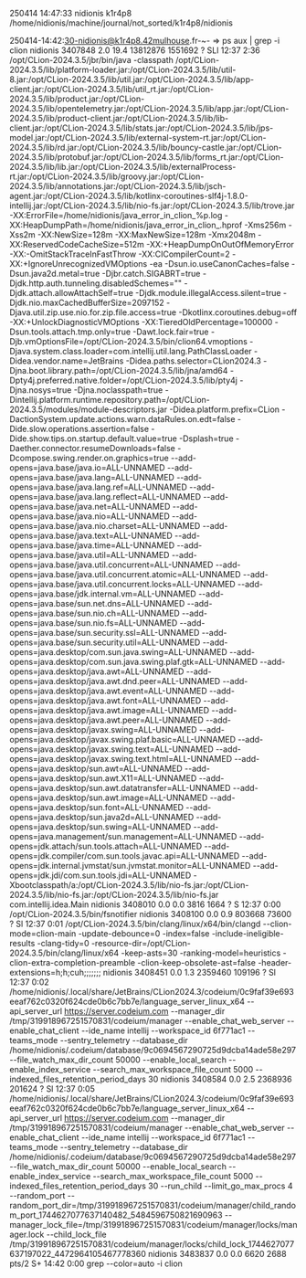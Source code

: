250414
14:47:33
nidionis
k1r4p8
/home/nidionis/machine/journal/not_sorted/k1r4p8/nidionis

250414-14:42:30-nidionis@k1r4p8.42mulhouse.fr-~-
=> ps aux | grep -i clion
nidionis 3407848  2.0 19.4 13812876 1551692 ?    SLl  12:37   2:36 /opt/CLion-2024.3.5/jbr/bin/java -classpath /opt/CLion-2024.3.5/lib/platform-loader.jar:/opt/CLion-2024.3.5/lib/util-8.jar:/opt/CLion-2024.3.5/lib/util.jar:/opt/CLion-2024.3.5/lib/app-client.jar:/opt/CLion-2024.3.5/lib/util_rt.jar:/opt/CLion-2024.3.5/lib/product.jar:/opt/CLion-2024.3.5/lib/opentelemetry.jar:/opt/CLion-2024.3.5/lib/app.jar:/opt/CLion-2024.3.5/lib/product-client.jar:/opt/CLion-2024.3.5/lib/lib-client.jar:/opt/CLion-2024.3.5/lib/stats.jar:/opt/CLion-2024.3.5/lib/jps-model.jar:/opt/CLion-2024.3.5/lib/external-system-rt.jar:/opt/CLion-2024.3.5/lib/rd.jar:/opt/CLion-2024.3.5/lib/bouncy-castle.jar:/opt/CLion-2024.3.5/lib/protobuf.jar:/opt/CLion-2024.3.5/lib/forms_rt.jar:/opt/CLion-2024.3.5/lib/lib.jar:/opt/CLion-2024.3.5/lib/externalProcess-rt.jar:/opt/CLion-2024.3.5/lib/groovy.jar:/opt/CLion-2024.3.5/lib/annotations.jar:/opt/CLion-2024.3.5/lib/jsch-agent.jar:/opt/CLion-2024.3.5/lib/kotlinx-coroutines-slf4j-1.8.0-intellij.jar:/opt/CLion-2024.3.5/lib/nio-fs.jar:/opt/CLion-2024.3.5/lib/trove.jar -XX:ErrorFile=/home/nidionis/java_error_in_clion_%p.log -XX:HeapDumpPath=/home/nidionis/java_error_in_clion_.hprof -Xms256m -Xss2m -XX:NewSize=128m -XX:MaxNewSize=128m -Xmx2048m -XX:ReservedCodeCacheSize=512m -XX:+HeapDumpOnOutOfMemoryError -XX:-OmitStackTraceInFastThrow -XX:CICompilerCount=2 -XX:+IgnoreUnrecognizedVMOptions -ea -Dsun.io.useCanonCaches=false -Dsun.java2d.metal=true -Djbr.catch.SIGABRT=true -Djdk.http.auth.tunneling.disabledSchemes="" -Djdk.attach.allowAttachSelf=true -Djdk.module.illegalAccess.silent=true -Djdk.nio.maxCachedBufferSize=2097152 -Djava.util.zip.use.nio.for.zip.file.access=true -Dkotlinx.coroutines.debug=off -XX:+UnlockDiagnosticVMOptions -XX:TieredOldPercentage=100000 -Dsun.tools.attach.tmp.only=true -Dawt.lock.fair=true -Djb.vmOptionsFile=/opt/CLion-2024.3.5/bin/clion64.vmoptions -Djava.system.class.loader=com.intellij.util.lang.PathClassLoader -Didea.vendor.name=JetBrains -Didea.paths.selector=CLion2024.3 -Djna.boot.library.path=/opt/CLion-2024.3.5/lib/jna/amd64 -Dpty4j.preferred.native.folder=/opt/CLion-2024.3.5/lib/pty4j -Djna.nosys=true -Djna.noclasspath=true -Dintellij.platform.runtime.repository.path=/opt/CLion-2024.3.5/modules/module-descriptors.jar -Didea.platform.prefix=CLion -DactionSystem.update.actions.warn.dataRules.on.edt=false -Dide.slow.operations.assertion=false -Dide.show.tips.on.startup.default.value=true -Dsplash=true -Daether.connector.resumeDownloads=false -Dcompose.swing.render.on.graphics=true --add-opens=java.base/java.io=ALL-UNNAMED --add-opens=java.base/java.lang=ALL-UNNAMED --add-opens=java.base/java.lang.ref=ALL-UNNAMED --add-opens=java.base/java.lang.reflect=ALL-UNNAMED --add-opens=java.base/java.net=ALL-UNNAMED --add-opens=java.base/java.nio=ALL-UNNAMED --add-opens=java.base/java.nio.charset=ALL-UNNAMED --add-opens=java.base/java.text=ALL-UNNAMED --add-opens=java.base/java.time=ALL-UNNAMED --add-opens=java.base/java.util=ALL-UNNAMED --add-opens=java.base/java.util.concurrent=ALL-UNNAMED --add-opens=java.base/java.util.concurrent.atomic=ALL-UNNAMED --add-opens=java.base/java.util.concurrent.locks=ALL-UNNAMED --add-opens=java.base/jdk.internal.vm=ALL-UNNAMED --add-opens=java.base/sun.net.dns=ALL-UNNAMED --add-opens=java.base/sun.nio.ch=ALL-UNNAMED --add-opens=java.base/sun.nio.fs=ALL-UNNAMED --add-opens=java.base/sun.security.ssl=ALL-UNNAMED --add-opens=java.base/sun.security.util=ALL-UNNAMED --add-opens=java.desktop/com.sun.java.swing=ALL-UNNAMED --add-opens=java.desktop/com.sun.java.swing.plaf.gtk=ALL-UNNAMED --add-opens=java.desktop/java.awt=ALL-UNNAMED --add-opens=java.desktop/java.awt.dnd.peer=ALL-UNNAMED --add-opens=java.desktop/java.awt.event=ALL-UNNAMED --add-opens=java.desktop/java.awt.font=ALL-UNNAMED --add-opens=java.desktop/java.awt.image=ALL-UNNAMED --add-opens=java.desktop/java.awt.peer=ALL-UNNAMED --add-opens=java.desktop/javax.swing=ALL-UNNAMED --add-opens=java.desktop/javax.swing.plaf.basic=ALL-UNNAMED --add-opens=java.desktop/javax.swing.text=ALL-UNNAMED --add-opens=java.desktop/javax.swing.text.html=ALL-UNNAMED --add-opens=java.desktop/sun.awt=ALL-UNNAMED --add-opens=java.desktop/sun.awt.X11=ALL-UNNAMED --add-opens=java.desktop/sun.awt.datatransfer=ALL-UNNAMED --add-opens=java.desktop/sun.awt.image=ALL-UNNAMED --add-opens=java.desktop/sun.font=ALL-UNNAMED --add-opens=java.desktop/sun.java2d=ALL-UNNAMED --add-opens=java.desktop/sun.swing=ALL-UNNAMED --add-opens=java.management/sun.management=ALL-UNNAMED --add-opens=jdk.attach/sun.tools.attach=ALL-UNNAMED --add-opens=jdk.compiler/com.sun.tools.javac.api=ALL-UNNAMED --add-opens=jdk.internal.jvmstat/sun.jvmstat.monitor=ALL-UNNAMED --add-opens=jdk.jdi/com.sun.tools.jdi=ALL-UNNAMED -Xbootclasspath/a:/opt/CLion-2024.3.5/lib/nio-fs.jar:/opt/CLion-2024.3.5/lib/nio-fs.jar:/opt/CLion-2024.3.5/lib/nio-fs.jar com.intellij.idea.Main
nidionis 3408010  0.0  0.0   3816  1664 ?        S    12:37   0:00 /opt/CLion-2024.3.5/bin/fsnotifier
nidionis 3408100  0.0  0.9 803668 73600 ?        Sl   12:37   0:01 /opt/CLion-2024.3.5/bin/clang/linux/x64/bin/clangd --clion-mode=clion-main -update-debounce=0 -index=false -include-ineligible-results -clang-tidy=0 -resource-dir=/opt/CLion-2024.3.5/bin/clang/linux/x64 -keep-asts=30 -ranking-model=heuristics -clion-extra-completion-preamble -clion-keep-obsolete-ast=false -header-extensions=h;h;cuh;;;;;;;
nidionis 3408451  0.0  1.3 2359460 109196 ?      Sl   12:37   0:02 /home/nidionis/.local/share/JetBrains/CLion2024.3/codeium/0c9faf39e693eeaf762c0320f624cde0b6c7bb7e/language_server_linux_x64 --api_server_url https://server.codeium.com --manager_dir /tmp/319918967251570831/codeium/manager --enable_chat_web_server --enable_chat_client --ide_name intellij --workspace_id 6f771ac1 --teams_mode --sentry_telemetry --database_dir /home/nidionis/.codeium/database/9c0694567290725d9dcba14ade58e297 --file_watch_max_dir_count 50000 --enable_local_search --enable_index_service --search_max_workspace_file_count 5000 --indexed_files_retention_period_days 30
nidionis 3408584  0.0  2.5 2368936 201624 ?      Sl   12:37   0:05 /home/nidionis/.local/share/JetBrains/CLion2024.3/codeium/0c9faf39e693eeaf762c0320f624cde0b6c7bb7e/language_server_linux_x64 --api_server_url https://server.codeium.com --manager_dir /tmp/319918967251570831/codeium/manager --enable_chat_web_server --enable_chat_client --ide_name intellij --workspace_id 6f771ac1 --teams_mode --sentry_telemetry --database_dir /home/nidionis/.codeium/database/9c0694567290725d9dcba14ade58e297 --file_watch_max_dir_count 50000 --enable_local_search --enable_index_service --search_max_workspace_file_count 5000 --indexed_files_retention_period_days 30 --run_child --limit_go_max_procs 4 --random_port --random_port_dir=/tmp/319918967251570831/codeium/manager/child_random_port_1744627077637140482_5484596750821690963 --manager_lock_file=/tmp/319918967251570831/codeium/manager/locks/manager.lock --child_lock_file /tmp/319918967251570831/codeium/manager/locks/child_lock_1744627077637197022_4472964105467778360
nidionis 3483837  0.0  0.0   6620  2688 pts/2    S+   14:42   0:00 grep --color=auto -i clion


